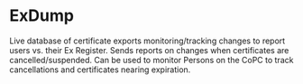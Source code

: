# ExDump
Live database of certificate exports monitoring/tracking changes to report users vs. their Ex Register.
Sends reports on changes when certificates are cancelled/suspended. 
Can be used to monitor Persons on the CoPC to track cancellations and certificates nearing expiration. 
